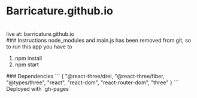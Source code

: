 # Barricature.github.io
<br />
live at: barricature.github.io
<br />
### Instructions
node_modules and main.js has been removed from git, so to run this app you have to 
<ol>
  <li> npm install </li>
  <li> npm start </li>
</ol>
### Dependencies
```
{
    "@react-three/drei,
    "@react-three/fiber,
    "@types/three",
    "react",
    "react-dom",
    "react-router-dom",
    "three"
}
```
<br />
Deployed with `gh-pages`
